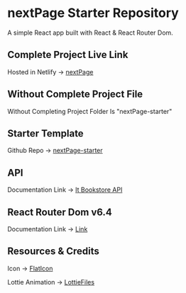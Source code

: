 # nextPage Starter Repository

A simple React app built with React & React Router Dom. 

## Complete Project Live Link
Hosted in Netlify -> [nextPage](https://next-pages.netlify.app/)

## Without Complete Project File 
Without Completing Project Folder Is "nextPage-starter"

## Starter Template
Github Repo -> [nextPage-starter](https://github.com/Sanjidul-Alom-Shifat/Next-Page)

## API 

Documentation Link -> [It Bookstore API](https://api.itbook.store/)

## React Router Dom v6.4 

Documentation Link -> [Link](https://reactrouter.com/en/main/start/overview)

## Resources & Credits

Icon -> [FlatIcon](https://www.flaticon.com/)

Lottie Animation -> [LottieFiles](https://lottiefiles.com/featured)

